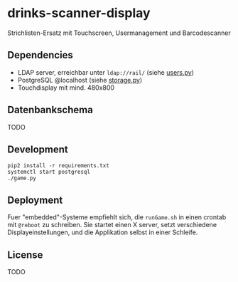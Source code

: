 # drinks-scanner-display
Strichlisten-Ersatz mit Touchscreen, Usermanagement und Barcodescanner

## Dependencies
- LDAP server, erreichbar unter `ldap://rail/` (siehe [users.py](users/users.py))
- PostgreSQL @localhost (siehe [storage.py](database/storage.py))
- Touchdisplay mit mind. 480x800

## Datenbankschema
TODO

## Development
    pip2 install -r requirements.txt
    systemctl start postgresql
    ./game.py

## Deployment
Fuer "embedded"-Systeme empfiehlt sich, die `runGame.sh` in einen crontab mit `@reboot` zu schreiben.
Sie startet einen X server, setzt verschiedene Displayeinstellungen, und die Applikation selbst in einer Schleife.

## License
TODO
